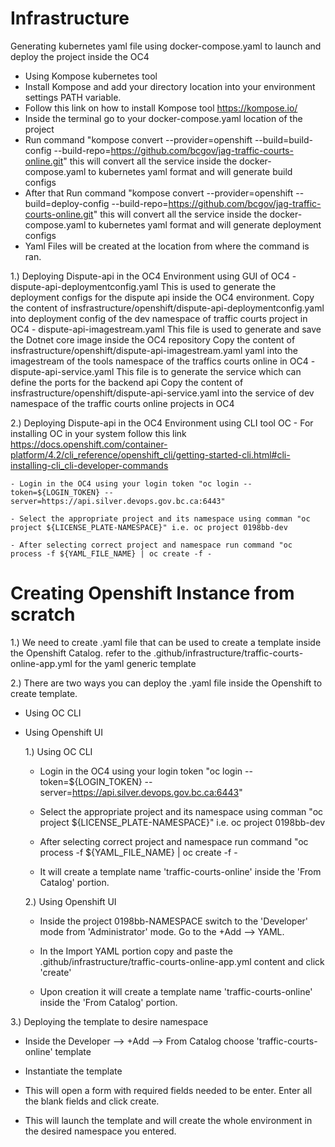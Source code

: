 # Infrastructure
Generating kubernetes yaml file using docker-compose.yaml to launch and deploy the project inside the OC4
- Using Kompose kubernetes tool
 - Install Kompose and add your directory location into your environment  settings PATH variable.
 - Follow this link on how to install Kompose tool https://kompose.io/
 - Inside the terminal go to your docker-compose.yaml location of the project
 - Run command "kompose convert --provider=openshift --build=build-config --build-repo=https://github.com/bcgov/jag-traffic-courts-online.git" this will convert all the service inside the docker-compose.yaml to kubernetes yaml format and will generate build configs
 - After that Run command "kompose convert --provider=openshift --build=deploy-config --build-repo=https://github.com/bcgov/jag-traffic-courts-online.git" this will convert all the service inside the docker-compose.yaml to kubernetes yaml format and will generate deployment configs
 - Yaml Files will be created at the location from where the command is ran. 
 

1.) Deploying Dispute-api in the OC4 Environment using GUI of OC4
    - dispute-api-deploymentconfig.yaml
     This is used to generate the deployment configs for the dispute api inside the OC4 environment.
     Copy the content of insfrastructure/openshift/dispute-api-deploymentconfig.yaml into deployment config of the dev namespace of traffic courts project in OC4
    - dispute-api-imagestream.yaml
     This file is used to generate and save the Dotnet core image inside the OC4 repository
     Copy the content of insfrastructure/openshift/dispute-api-imagestream.yaml   yaml into the imagestream of the tools namespace of the traffics courts online in OC4
    -dispute-api-service.yaml
     This file is to generate the service which can define the ports for the backend api
     Copy the content of insfrastructure/openshift/dispute-api-service.yaml into the service of dev namespace of the traffic courts online projects in OC4

2.) Deploying Dispute-api in the OC4 Environment using CLI tool OC
    - For installing OC in your system follow this link https://docs.openshift.com/container-platform/4.2/cli_reference/openshift_cli/getting-started-cli.html#cli-installing-cli_cli-developer-commands

    - Login in the OC4 using your login token "oc login --token=${LOGIN_TOKEN} --server=https://api.silver.devops.gov.bc.ca:6443"

    - Select the appropriate project and its namespace using comman "oc project ${LICENSE_PLATE-NAMESPACE}" i.e. oc project 0198bb-dev

    - After selecting correct project and namespace run command "oc process -f ${YAML_FILE_NAME} | oc create -f -

# Creating Openshift Instance from scratch

1.) We need to create .yaml file that can be used to create a template inside the Openshift Catalog. refer to the .github/infrastructure/traffic-courts-online-app.yml for the yaml generic template 

2.) There are two ways you can deploy the .yaml file inside the Openshift to create template.
- Using OC CLI
- Using Openshift UI
    
    1.) Using OC CLI
    - Login in the OC4 using your login token "oc login --token=${LOGIN_TOKEN} --server=https://api.silver.devops.gov.bc.ca:6443"

    - Select the appropriate project and its namespace using comman "oc project ${LICENSE_PLATE-NAMESPACE}" i.e. oc project 0198bb-dev

    - After selecting correct project and namespace run command "oc process -f ${YAML_FILE_NAME} | oc create -f -

    -  It will create a template name 'traffic-courts-online' inside the 'From Catalog' portion.

    2.) Using Openshift UI
    - Inside the project 0198bb-NAMESPACE switch to the 'Developer' mode from 'Administrator' mode. Go to the +Add --> YAML. 

    - In the Import YAML portion copy and paste the .github/infrastructure/traffic-courts-online-app.yml content and click 'create'

    - Upon creation it will create a template name 'traffic-courts-online' inside the 'From Catalog' portion.

3.) Deploying the template to desire namespace

- Inside the Developer --> +Add --> From Catalog choose 'traffic-courts-online' template

- Instantiate the template 

- This will open a form with required fields needed to be enter. Enter all the blank fields and click create.

- This will launch the template and will create the whole environment in the desired namespace you entered.

